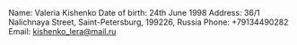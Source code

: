 Name: Valeria Kishenko
Date of birth: 24th June 1998
Address: 36/1 Nalichnaya Street, Saint-Petersburg, 199226, Russia
Phone: +79134490282
Email: kishenko_lera@mail.ru
